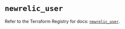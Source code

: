 # `newrelic_user`

Refer to the Terraform Registry for docs: [`newrelic_user`](https://registry.terraform.io/providers/newrelic/newrelic/3.64.0/docs/resources/user).
